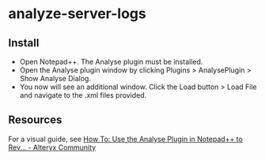 # analyze-server-logs
 
## Install
- Open Notepad++. The Analyse plugin must be installed.
- Open the Analyse plugin window by clicking Plugins > AnalysePlugin > Show Analyse Dialog.
- You now will see an additional window. Click the Load button > Load File and navigate to the .xml files provided.
## Resources
For a visual guide, see [How To: Use the Analyse Plugin in Notepad++ to Rev... - Alteryx Community](https://community.alteryx.com/t5/Alteryx-Server-Knowledge-Base/How-To-Use-the-Analyse-Plugin-in-Notepad-to-Review-Logs/ta-p/594493)

